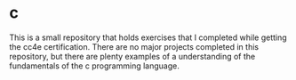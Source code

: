 # c
This is a small repository that holds exercises that I completed while getting the cc4e certification. There are no major
projects completed in this repository, but there are plenty examples of a understanding of the fundamentals of the c programming language.
